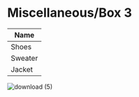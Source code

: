 
# Miscellaneous/Box 3

| Name                        | 
| --------------------------- | 
| Shoes                       |
| Sweater                     |
| Jacket                      |


![download (5)](https://user-images.githubusercontent.com/7928464/80321015-85c5a200-87df-11ea-9d74-c030a3ed6100.png)






